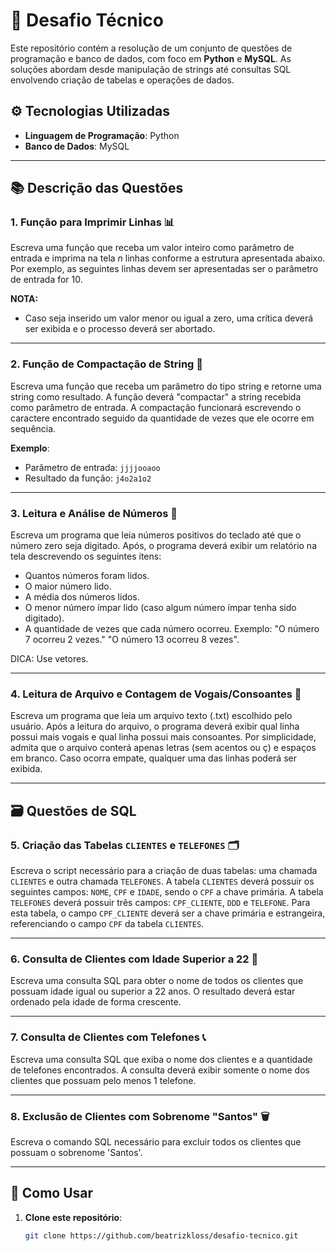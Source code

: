 # 📝 Desafio Técnico

Este repositório contém a resolução de um conjunto de questões de programação e banco de dados, com foco em **Python** e **MySQL**. As soluções abordam desde manipulação de strings até consultas SQL envolvendo criação de tabelas e operações de dados.

## ⚙️ Tecnologias Utilizadas

- **Linguagem de Programação**: Python
- **Banco de Dados**: MySQL

---

## 📚 Descrição das Questões

### 1. Função para Imprimir Linhas 📊
Escreva uma função que receba um valor inteiro como parâmetro de entrada e imprima na tela *n* linhas conforme a estrutura apresentada abaixo. Por exemplo, as seguintes linhas devem ser
apresentadas ser o parâmetro de entrada for 10.

**NOTA:**
- Caso seja inserido um valor menor ou igual a zero, uma crítica deverá ser exibida e o
processo deverá ser abortado.


---

### 2. Função de Compactação de String 🧳
Escreva uma função que receba um parâmetro do tipo string e retorne uma string como resultado. A função deverá "compactar" a string recebida como parâmetro de entrada. A compactação funcionará escrevendo o caractere encontrado seguido da quantidade de vezes que ele ocorre em sequência.

**Exemplo**:
- Parâmetro de entrada: `jjjjooaoo`
- Resultado da função: `j4o2a1o2`

---

### 3. Leitura e Análise de Números 🔢
Escreva um programa que leia números positivos do teclado até que o número zero seja digitado. Após, o programa deverá exibir um relatório na tela descrevendo os seguintes itens:
- Quantos números foram lidos.
- O maior número lido.
- A média dos números lidos.
- O menor número ímpar lido (caso algum número ímpar tenha sido digitado).
- A quantidade de vezes que cada número ocorreu. Exemplo: "O número 7 ocorreu 2 vezes."
  "O número 13 ocorreu 8 vezes".

DICA: Use vetores.

---

### 4. Leitura de Arquivo e Contagem de Vogais/Consoantes 📄
Escreva um programa que leia um arquivo texto (.txt) escolhido pelo usuário. Após a leitura do arquivo, o programa deverá exibir qual linha possui mais vogais e qual linha possui mais consoantes. Por simplicidade, admita que o arquivo conterá apenas letras (sem acentos ou ç) e espaços em branco. Caso ocorra empate, qualquer uma das linhas poderá ser exibida.

---

## 🗃️ Questões de SQL

### 5. Criação das Tabelas `CLIENTES` e `TELEFONES` 🗂️
Escreva o script necessário para a criação de duas tabelas: uma chamada `CLIENTES` e outra chamada `TELEFONES`. A tabela `CLIENTES` deverá possuir os seguintes campos: `NOME`, `CPF` e `IDADE`, sendo o `CPF` a chave primária. A tabela `TELEFONES` deverá possuir três campos: `CPF_CLIENTE`, `DDD` e `TELEFONE`. Para esta tabela, o campo `CPF_CLIENTE` deverá ser a chave primária e estrangeira, referenciando o campo `CPF` da tabela `CLIENTES`.

---

### 6. Consulta de Clientes com Idade Superior a 22 🎂
Escreva uma consulta SQL para obter o nome de todos os clientes que possuam idade igual ou superior a 22 anos. O resultado deverá estar ordenado pela idade de forma crescente.

---

### 7. Consulta de Clientes com Telefones 📞
Escreva uma consulta SQL que exiba o nome dos clientes e a quantidade de telefones encontrados. A consulta deverá exibir somente o nome dos clientes que possuam pelo menos 1 telefone.

---

### 8. Exclusão de Clientes com Sobrenome "Santos" 🗑️
Escreva o comando SQL necessário para excluir todos os clientes que possuam o sobrenome 'Santos'.

---

## 🚀 Como Usar

1. **Clone este repositório**:

   ```bash
   git clone https://github.com/beatrizkloss/desafio-tecnico.git 
   



